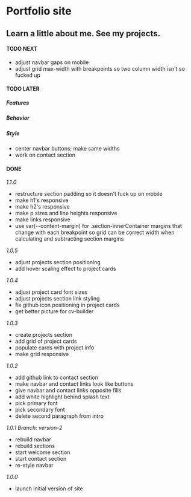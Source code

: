 # Portfolio site

## Learn a little about me. See my projects.

#### TODO NEXT

- adjust navbar gaps on mobile
- adjust grid max-width with breakpoints so two column width isn't so fucked up

#### TODO LATER

##### Features

##### Behavior

##### Style

- center navbar buttons; make same widths
- work on contact section

#### DONE

_1.1.0_

- restructure section padding so it doesn't fuck up on mobile
- make h1's responsive
- make h2's responsive
- make p sizes and line heights responsive
- make links responsive
- use var(--content-margin) for .section-innerContainer margins that change with each breakpoint so grid can be correct width when calculating and subtracting section margins

_1.0.5_

- adjust projects section positioning
- add hover scaling effect to project cards

_1.0.4_

- adjust project card font sizes
- adjust projects section link styling
- fix github icon positioning in project cards
- get better picture for cv-builder

_1.0.3_

- create projects section
- add grid of project cards
- populate cards with project info
- make grid responsive

_1.0.2_

- add github link to contact section
- make navbar and contact links look like buttons
- give navbar and contact links opposite fills
- add white highlight behind splash text
- pick primary font
- pick secondary font
- delete second paragraph from intro

_1.0.1_
_Branch: version-2_

- rebuild navbar
- rebuild sections
- start welcome section
- start contact section
- re-style navbar

_1.0.0_

- launch initial version of site
